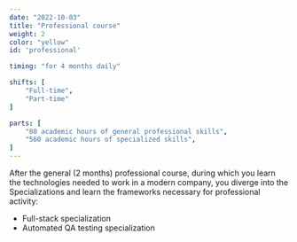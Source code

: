 ```yaml
---
date: "2022-10-03"
title: "Professional course"
weight: 2
color: "yellow"
id: 'professional'

timing: "for 4 months daily"

shifts: [
    "Full-time",
    "Part-time"
]

parts: [
    "80 academic hours of general professional skills",
    "560 academic hours of specialized skills",
]
---
```


After the general (2 months) professional course, during which you learn the technologies needed to work in a modern company, you diverge into the Specializations and learn the frameworks necessary for professional activity:

- Full-stack specialization
- Automated QA testing specialization
